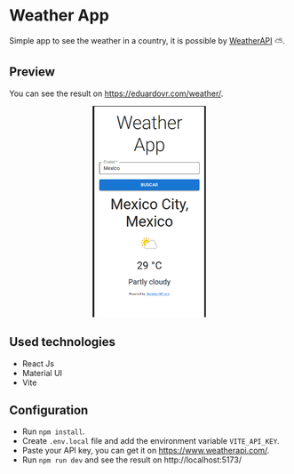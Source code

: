 # Weather App

Simple app to see the weather in a country, it is possible by [WeatherAPI](https://www.weatherapi.com/) ⛅.

## Preview
You can see the result on https://eduardovr.com/weather/.

<p align="center">
    <img src="./src/assets/app_screen.png" height=380 />
</p>

## Used technologies
* React Js
* Material UI
* Vite

## Configuration 
* Run `npm install`.
* Create `.env.local` file and add the environment variable `VITE_API_KEY`.
* Paste your API key, you can get it on https://www.weatherapi.com/.
* Run `npm run dev` and see the result on http://localhost:5173/